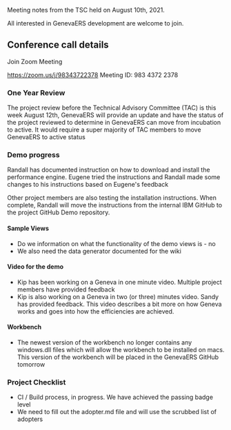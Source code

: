 Meeting notes from the TSC held on August 10th, 2021. 
 
All interested in GenevaERS development are welcome to join.
 
## Conference call details
  
Join Zoom Meeting
 
https://zoom.us/j/98343722378 
Meeting ID: 983 4372 2378
 
### One Year Review ###
The project review before the Technical Advisory Committee (TAC) is this week August 12th, GenevaERS will provide an update and have the status of the project reviewed to determine in GenevaERS can move from incubation to active. It would require a super majority of TAC members to move GenevaERS to active status

### Demo progress 
Randall has documented instruction on how to download and install the performance engine. Eugene tried the instructions and Randall made some changes to his instructions based on Eugene's feedback

Other project members are also testing the installation instructions. When complete, Randall will move the instructions from the internal IBM GitHub to the project GitHub Demo repository.
  
#### Sample Views ####
* Do we information on what the functionality of the demo views is - no
* We also need the data generator documented for the wiki
 
#### Video for the demo ####
* Kip has been working on a Geneva in one minute video. Multiple project members have provided feedback
* Kip is also working on a Geneva in two (or three) minutes video. Sandy has provided feedback. This video describes a bit more on how Geneva works and goes into how the efficiencies are achieved. 
 
#### Workbench ####
* The newest version of the workbench no longer contains any windows.dll files which will allow the workbench to be installed on macs. This version of the workbench will be placed in the GenevaERS GitHub tomorrow
 
### Project Checklist ###
* CI / Build process, in progress. We have achieved the passing badge level
* We need to fill out the adopter.md file and will use the scrubbed list of adopters

